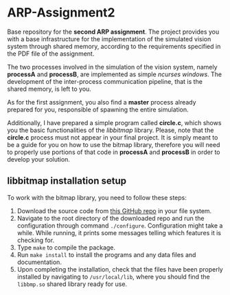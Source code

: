 # ARP-Assignment2
Base repository for the **second ARP assignment**.
The project provides you with a base infrastructure for the implementation of the simulated vision system through shared memory, according to the requirements specified in the PDF file of the assignment.

The two processes involved in the simulation of the vision system, namely **processA** and **processB**, are implemented as simple *ncurses windows*. The development of the inter-process communication pipeline, that is the shared memory, is left to you.

As for the first assignment, you also find a **master** process already prepared for you, responsible of spawning the entire simulation.

Additionally, I have prepared a simple program called **circle.c**, which shows you the basic functionalities of the *libbitmap* library. Please, note that the **circle.c** process must not appear in your final project. It is simply meant to be a guide for you on how to use the bitmap library, therefore you will need to properly use portions of that code in **processA** and **processB** in order to develop your solution.

## libbitmap installation setup
To work with the bitmap library, you need to follow these steps:
1. Download the source code from [this GitHub repo](https://github.com/draekko/libbitmap.git) in your file system.
2. Navigate to the root directory of the downloaded repo and run the configuration through command ```./configure```. Configuration might take a while.  While running, it prints some messages telling which features it is checking for.
3. Type ```make``` to compile the package.
4. Run ```make install``` to install the programs and any data files and documentation.
5. Upon completing the installation, check that the files have been properly installed by navigating to ```/usr/local/lib```, where you should find the ```libbmp.so``` shared library ready for use.
   
